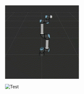 ![HI!](https://github.com/Lawrytime/RoboDiffuse/blob/main/assets/Ground%20Truth%20Samples/Waving%20Hello.gif)


![Test]()
